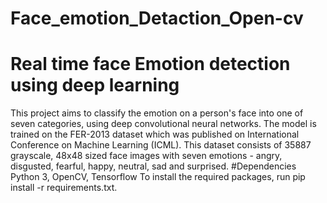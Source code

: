 # Face_emotion_Detaction_Open-cv
# Real time face Emotion detection using deep learning 
This project aims to classify the emotion on a person's face into one of seven categories, using deep convolutional neural networks. The model is trained on the FER-2013 dataset which was published on International Conference on Machine Learning (ICML). This dataset consists of 35887 grayscale, 48x48 sized face images with seven emotions - angry, disgusted, fearful, happy, neutral, sad and surprised.
#Dependencies
Python 3, OpenCV, Tensorflow
To install the required packages, run pip install -r requirements.txt.
